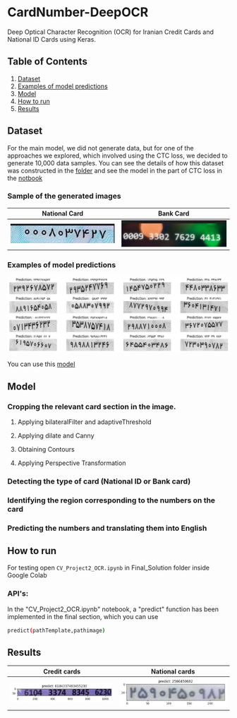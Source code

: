# CardNumber-DeepOCR

Deep Optical Character Recognition (OCR) for Iranian Credit Cards and National ID Cards using Keras.

## Table of Contents
1. [Dataset](#dataset)
2. [Examples of model predictions](#Examples-of-model-predictions)
3. [Model](#model)
4. [How to run](#how-to-run)
5. [Results](#results)

## Dataset
For the main model, we did not generate data, but for one of the approaches we explored, which involved using the CTC loss, we decided to generate 10,000 data samples.
You can see the details of how this dataset was constructed in the [folder](CreateDataset) and see the model in the part of CTC loss in the [notbook](Final_Solution/CV_Project2_OCR.ipynb)

### Sample of the generated images

|National Card|Bank Card|
|-------------|---------|
|![national card](Assets/national%20card_generate.jpg)|![bank card](Assets/bankcard_generate.jpg)|

### Examples of model predictions

![Prediction](Assets/Example_CTCloss_Prediction.png)

You can use this [model](Model_Save/nationalcardocr.h5)

## Model
### Cropping the relevant card section in the image.

1. Applying bilateralFilter and adaptiveThreshold

<!-- ![bilateralFilter and adaptiveThreshold](Assets/bilateralFilter%20and%20adaptiveThreshold.jpg) -->

2. Applying dilate and Canny

<!-- ![dilate and Canny](Assets/dilate%20and%20Canny.jpg) -->

3. Obtaining Contours

<!-- ![Contours](Assets/Contours.jpg) -->

4. Applying Perspective Transformation

<!-- ![Transformation](Assets/Transformation.jpg) -->

### Detecting the type of card (National ID or Bank card)

### Identifying the region corresponding to the numbers on the card

### Predicting the numbers and translating them into English


## How to run

For testing open ```CV_Project2_OCR.ipynb``` in Final_Solution folder inside Google Colab

### API's:

In the "CV_Project2_OCR.ipynb" notebook, a "predict" function has been implemented in the final section, which you can use
```bash
predict(pathTemplate,pathimage)
```
## Results

Credit cards            |  National cards
:-------------------------:|:-------------------------:
![Result-Credit](Assets/Cardbank_Predict.png)  |  ![Result-National](Assets/national1_Predict.png)



